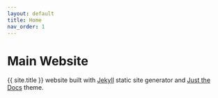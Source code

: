 ```yaml
---
layout: default
title: Home
nav_order: 1
---
```


# Main Website

{{ site.title }} website built with [Jekyll](https://jekyllrb.com) static site generator and [Just the Docs](https://pmarsceill.github.io/just-the-docs/) theme.
